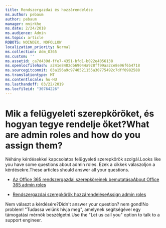 ```yaml
---
title: Rendszergazdai és hozzárendelése
ms.author: pebaum
author: pebaum
manager: mnirkhe
ms.date: 2/24/2018
ms.audience: Admin
ms.topic: article
ROBOTS: NOINDEX, NOFOLLOW
localization_priority: Normal
ms.collection: Adm_O365
ms.custom: ''
ms.assetid: ca7d439d-ffe7-4351-bfd1-b022e4056138
ms.openlocfilehash: a241e8482db69044a928ff99aa2ce8e96f6b4718
ms.sourcegitcommit: 03a156a9c9740521155a30775492c7dff0982588
ms.translationtype: MT
ms.contentlocale: hu-HU
ms.lasthandoff: 03/22/2019
ms.locfileid: "30764226"
---
```

# <a name="what-are-admin-roles-and-how-do-you-assign-them"></a><span data-ttu-id="1c456-102">Mik a felügyeleti szerepköröket, és hogyan tegye rendelje őket?</span><span class="sxs-lookup"><span data-stu-id="1c456-102">What are admin roles and how do you assign them?</span></span>

<span data-ttu-id="1c456-103">Néhány kérdésekkel kapcsolatos felügyeleti szerepkörök szolgál.</span><span class="sxs-lookup"><span data-stu-id="1c456-103">Looks like you have some questions about admin roles.</span></span> <span data-ttu-id="1c456-104">Ezek a cikkek válaszoljon a kérdésekre.</span><span class="sxs-lookup"><span data-stu-id="1c456-104">These articles should answer all your questions.</span></span>
  
- [<span data-ttu-id="1c456-105">Az Office 365 rendszergazdai szerepköreinek bemutatása</span><span class="sxs-lookup"><span data-stu-id="1c456-105">About Office 365 admin roles</span></span>](https://support.office.com/article/About-Office-365-admin-roles-da585eea-f576-4f55-a1e0-87090b6aaa9d.aspx)
    
- [<span data-ttu-id="1c456-106">Rendszergazdai szerepkörök hozzárendelése</span><span class="sxs-lookup"><span data-stu-id="1c456-106">Assign admin roles</span></span>](https://support.office.com/article/assign-eac4d046-1afd-4f1a-85fc-8219c79e1504.aspx)
    
<span data-ttu-id="1c456-107">Nem választ a kérdésére?</span><span class="sxs-lookup"><span data-stu-id="1c456-107">Didn't answer your question?</span></span> <span data-ttu-id="1c456-108">nem gond!</span><span class="sxs-lookup"><span data-stu-id="1c456-108">No problem!</span></span> <span data-ttu-id="1c456-109">"Tudassa velünk hívja meg", amelynek segítségével egy támogatási mérnök beszélgetni.</span><span class="sxs-lookup"><span data-stu-id="1c456-109">Use the "Let us call you" option to talk to a support engineer.</span></span>
  


